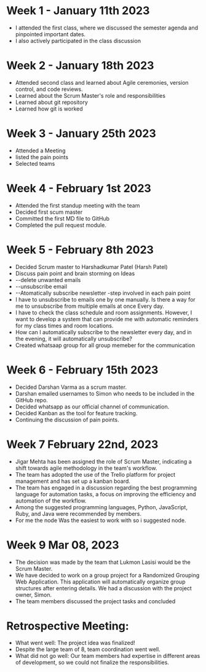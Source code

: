 # Week 1 - January 11th 2023
- I attended the first class, where we discussed the semester agenda and pinpointed important dates.
- I also actively participated in the class discussion

# Week 2 - January 18th 2023
- Attended second class and learned about Agile ceremonies, version control, and code reviews.
- Learned about the Scrum Master's role and responsibilities
- Learned about git repository
- Learned how git is worked 

# Week 3 - January 25th 2023
- Attended a Meeting
- listed the pain points
- Selected teams

# Week 4 - February 1st 2023
- Attended the first standup meeting with the team
- Decided first scum master
- Committed the first MD file to GitHub
- Completed the pull request module.

# Week 5 - February 8th 2023
- Decided Scrum master to Harshadkumar Patel (Harsh Patel)
- Discuss pain point and brain storming on Ideas
- --delete unwanted emails
- --unsubscribe email
- --Atomatically subscribe newsletter
-step involved in each pain point 
- I have to unsubscribe to emails one by one manually. Is there a way for me to unsubscribe from multiple emails at once Every day.
- I have to check the class schedule and room assignments. However, I want to develop a system that can provide me with automatic reminders for my class times and room   locations.
- How can I automatically subscribe to the newsletter every day, and in the evening, it will automatically unsubscribe? 
- Created whatsaap group for all group memeber for the communication 

# Week 6 - February 15th 2023
- Decided Darshan Varma as a scrum master.
- Darshan emailed usernames to Simon who needs to be included in the GitHub repo.
- Decided whatsapp as our official channel of communication.
- Decided Kanban as the tool for feature tracking.
- Continuing the discussion of pain points.

# Week 7 February 22nd, 2023
- Jigar Mehta has been assigned the role of Scrum Master, indicating a shift towards agile methodology in the team's workflow.
- The team has adopted the use of the Trello platform for project management and has set up a kanban board.
- The team has engaged in a discussion regarding the best programming language for automation tasks, a focus on improving the efficiency and automation of the workflow.
- Among the suggested programming languages, Python, JavaScript, Ruby, and Java were recommended by members.
- For me the node Was the easiest to work with so i suggested node.

# Week 9 Mar 08, 2023
- The decision was made by the team that Lukmon Lasisi would be the Scrum Master.
- We have decided to work on a group project for a Randomized Grouping Web Application. This application will automatically organize group structures after entering details. We had a discussion with the project owner, Simon.
- The team members discussed the project tasks and concluded
 # Retrospective Meeting:
 - What went well: The project idea was finalized!
 - Despite the large team of 8, team coordination went well.
 - What did not go well: Our team members had expertise in different areas of development, so we could not finalize the responsibilities.
